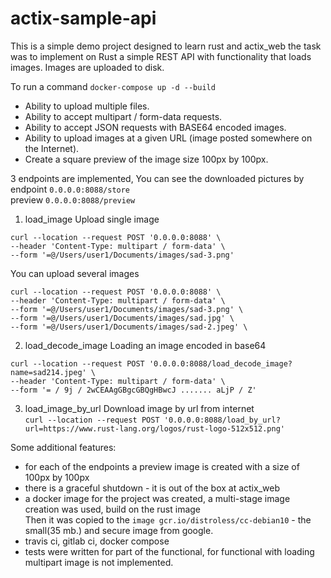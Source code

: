 # actix-sample-api

This is a simple demo project designed to learn rust and actix_web
the task was to implement on Rust a simple REST API with functionality that loads images.
Images are uploaded to disk.

To run a command
`docker-compose up -d --build`

  - Ability to upload multiple files.
  - Ability to accept multipart / form-data requests.
  - Ability to accept JSON requests with BASE64 encoded
images.
  - Ability to upload images at a given URL (image
posted somewhere on the Internet).
  - Create a square preview of the image size 100px by 100px.

3 endpoints are implemented,
You can see the downloaded pictures by endpoint `0.0.0.0:8088/store`                 
preview `0.0.0.0:8088/preview`
1) load_image
Upload single image               
```
curl --location --request POST '0.0.0.0:8088' \          
--header 'Content-Type: multipart / form-data' \           
--form '=@/Users/user1/Documents/images/sad-3.png'
```

You can upload several images
```
curl --location --request POST '0.0.0.0:8088' \
--header 'Content-Type: multipart / form-data' \
--form '=@/Users/user1/Documents/images/sad-3.png' \
--form '=@/Users/user1/Documents/images/sad.jpg' \
--form '=@/Users/user1/Documents/images/sad-2.jpeg' \
```

2) load_decode_image
Loading an image encoded in base64
```
curl --location --request POST '0.0.0.0:8088/load_decode_image?name=sad214.jpeg' \
--header 'Content-Type: multipart / form-data' \
--form '= / 9j / 2wCEAAgGBgcGBQgHBwcJ ....... aLjP / Z'
```
3) load_image_by_url
Download image by url from internet            
`curl --location --request POST '0.0.0.0:8088/load_by_url?url=https://www.rust-lang.org/logos/rust-logo-512x512.png'`

Some additional features:
- for each of the endpoints a preview image is created with a size of 100px by 100px
- there is a graceful shutdown - it is out of the box at actix_web
- a docker image for the project was created, a multi-stage image creation was used, build on the rust image                 
Then it was copied to the `image gcr.io/distroless/cc-debian10` - the small(35 mb.) and secure image from google.       
- travis ci, gitlab ci, docker compose
- tests were written for part of the functional, for functional with loading multipart image is not implemented.
